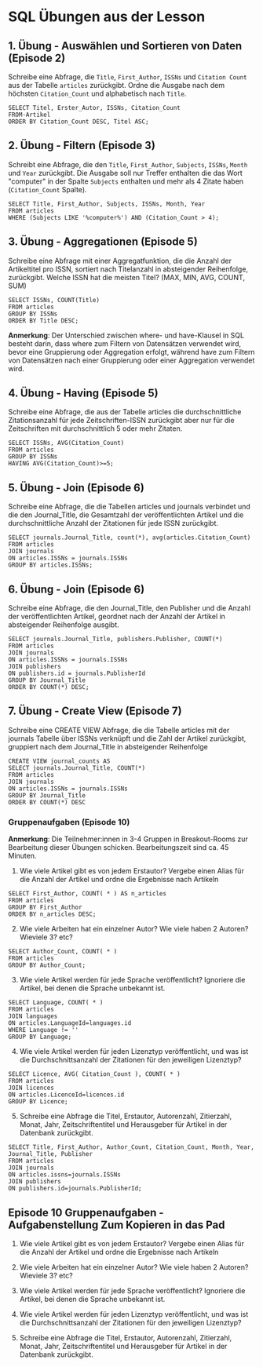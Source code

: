 # SQL Übungen aus der Lesson

## 1. Übung - Auswählen und Sortieren von Daten (Episode 2)

Schreibe eine Abfrage, die `Title`, `First_Author`, `ISSNs` und `Citation Count` aus 
der Tabelle `articles` zurückgibt. Ordne die Ausgabe nach dem höchsten `Citation_Count` und alphabetisch nach `Title`.

```
SELECT Titel, Erster_Autor, ISSNs, Citation_Count
FROM-Artikel
ORDER BY Citation_Count DESC, Titel ASC;
```

## 2. Übung - Filtern (Episode 3)

Schreibt eine Abfrage, die den `Title`, `First_Author`, `Subjects`, `ISSNs`, `Month` und `Year` zurückgibt. 
Die Ausgabe soll nur Treffer enthalten die das Wort "computer" in der Spalte `Subjects` enthalten 
und mehr als 4 Zitate haben (`Citation_Count` Spalte).

```
SELECT Title, First_Author, Subjects, ISSNs, Month, Year
FROM articles
WHERE (Subjects LIKE '%computer%') AND (Citation_Count > 4);
```
## 3. Übung - Aggregationen (Episode 5)

Schreibe eine Abfrage mit einer Aggregatfunktion, die die Anzahl 
der Artikeltitel pro ISSN, sortiert nach Titelanzahl in absteigender 
Reihenfolge, zurückgibt. Welche ISSN hat die meisten Titel? 
(MAX, MIN, AVG, COUNT, SUM)
```
SELECT ISSNs, COUNT(Title)
FROM articles
GROUP BY ISSNs
ORDER BY Title DESC;
```
**Anmerkung**: Der Unterschied zwischen where- und have-Klausel in SQL besteht darin, 
dass where zum Filtern von Datensätzen verwendet wird, bevor eine 
Gruppierung oder Aggregation erfolgt, während have zum Filtern von 
Datensätzen nach einer Gruppierung oder einer Aggregation verwendet wird.

## 4. Übung - Having (Episode 5)

Schreibe eine Abfrage, die aus der Tabelle articles die 
durchschnittliche Zitationsanzahl für jede Zeitschriften-ISSN 
zurückgibt aber nur für die Zeitschriften mit durchschnittlich 
5 oder mehr Zitaten.
```
SELECT ISSNs, AVG(Citation_Count)
FROM articles
GROUP BY ISSNs
HAVING AVG(Citation_Count)>=5;
```
## 5. Übung  - Join (Episode 6)

Schreibe eine Abfrage, die die Tabellen articles und journals verbindet 
und die den Journal_Title, die Gesamtzahl der veröffentlichten Artikel 
und die durchschnittliche Anzahl der Zitationen für jede ISSN 
zurückgibt.
```
SELECT journals.Journal_Title, count(*), avg(articles.Citation_Count)
FROM articles
JOIN journals
ON articles.ISSNs = journals.ISSNs
GROUP BY articles.ISSNs;
```
## 6. Übung - Join (Episode 6)

Schreibe eine Abfrage, die den Journal_Title, den Publisher und 
die Anzahl der veröffentlichten Artikel, geordnet nach der Anzahl der 
Artikel in absteigender Reihenfolge ausgibt.
```
SELECT journals.Journal_Title, publishers.Publisher, COUNT(*)
FROM articles
JOIN journals
ON articles.ISSNs = journals.ISSNs
JOIN publishers
ON publishers.id = journals.PublisherId
GROUP BY Journal_Title
ORDER BY COUNT(*) DESC;
```
## 7. Übung - Create View (Episode 7)

Schreibe eine CREATE VIEW Abfrage, die die Tabelle articles mit der journals Tabelle 
über ISSNs verknüpft und die Zahl der Artikel zurückgibt, gruppiert nach dem Journal_Title in absteigender Reihenfolge
```
CREATE VIEW journal_counts AS
SELECT journals.Journal_Title, COUNT(*)
FROM articles
JOIN journals
ON articles.ISSNs = journals.ISSNs
GROUP BY Journal_Title
ORDER BY COUNT(*) DESC
```
### Gruppenaufgaben (Episode 10)

**Anmerkung**: Die Teilnehmer:innen in 3-4 Gruppen in Breakout-Rooms zur Bearbeitung dieser Übungen schicken. Bearbeitungszeit sind ca. 45 Minuten.

1. Wie viele Artikel gibt es von jedem Erstautor? Vergebe einen Alias für die Anzahl der Artikel und ordne die Ergebnisse nach Artikeln
```
SELECT First_Author, COUNT( * ) AS n_articles
FROM articles
GROUP BY First_Author
ORDER BY n_articles DESC;
```
2. Wie viele Arbeiten hat ein einzelner Autor? Wie viele haben 2 Autoren? Wieviele 3? etc?
```
SELECT Author_Count, COUNT( * )
FROM articles
GROUP BY Author_Count;
```
3. Wie viele Artikel werden für jede Sprache veröffentlicht? Ignoriere die Artikel, bei denen die Sprache unbekannt ist.
```
SELECT Language, COUNT( * )
FROM articles
JOIN languages
ON articles.LanguageId=languages.id
WHERE Language != ''
GROUP BY Language;
```
4. Wie viele Artikel werden für jeden Lizenztyp veröffentlicht, und was ist die Durchschnittsanzahl der Zitationen für den jeweiligen Lizenztyp?
```
SELECT Licence, AVG( Citation_Count ), COUNT( * )
FROM articles
JOIN licences
ON articles.LicenceId=licences.id
GROUP BY Licence;
```
5. Schreibe eine Abfrage die Titel, Erstautor, Autorenzahl, Zitierzahl, Monat, Jahr, Zeitschriftentitel und Herausgeber für Artikel in der Datenbank zurückgibt.
```
SELECT Title, First_Author, Author_Count, Citation_Count, Month, Year, Journal_Title, Publisher
FROM articles
JOIN journals
ON articles.issns=journals.ISSNs
JOIN publishers
ON publishers.id=journals.PublisherId;
```

## Episode 10 Gruppenaufgaben - Aufgabenstellung Zum Kopieren in das Pad

1. Wie viele Artikel gibt es von jedem Erstautor? Vergebe einen Alias für die Anzahl der Artikel und ordne die Ergebnisse nach Artikeln

2. Wie viele Arbeiten hat ein einzelner Autor? Wie viele haben 2 Autoren? Wieviele 3? etc?

3. Wie viele Artikel werden für jede Sprache veröffentlicht? Ignoriere die Artikel, bei denen die Sprache unbekannt ist.

4. Wie viele Artikel werden für jeden Lizenztyp veröffentlicht, und was ist die Durchschnittsanzahl der Zitationen für den jeweiligen Lizenztyp?

5. Schreibe eine Abfrage die Titel, Erstautor, Autorenzahl, Zitierzahl, Monat, Jahr, Zeitschriftentitel und Herausgeber für Artikel in der Datenbank zurückgibt.
